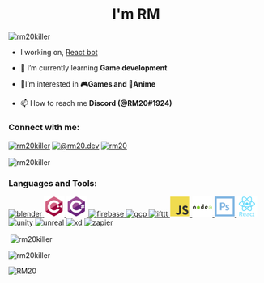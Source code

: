 <h1 align="center">I'm RM</h1>
<p align="left"> <a href="https://twitter.com/rm20killer" target="blank"><img src="https://img.shields.io/twitter/follow/rm20killer?logo=twitter&style=for-the-badge" alt="rm20killer" /></a> </p>

- I working on, [React bot](https://github.com/rm20killer/react-bot)

- 🌱 I’m currently learning **Game development**

- 🌸I’m interested in **🎮Games and 🗾Anime**

- 📫 How to reach me **Discord (@RM20#1924)**

<h3 align="left">Connect with me:</h3>
<p align="left">
<a href="https://twitter.com/rm20killer" target="blank"><img align="center" src="https://raw.githubusercontent.com/rahuldkjain/github-profile-readme-generator/master/src/images/icons/Social/twitter.svg" alt="rm20killer" height="30" width="40" /></a>
<a href="https://instagram.com/rm20.dev" target="blank"><img align="center" src="https://raw.githubusercontent.com/rahuldkjain/github-profile-readme-generator/master/src/images/icons/Social/instagram.svg" alt="@rm20.dev" height="30" width="40" /></a>
<a href="https://www.youtube.com/channel/UCtlWv2sgER00ueEmGlZZAXQ" target="blank"><img align="center" src="https://raw.githubusercontent.com/rahuldkjain/github-profile-readme-generator/master/src/images/icons/Social/youtube.svg" alt="rm20" height="30" width="40" /></a>
</p>

<p><img align="center" src="https://github-readme-stats.vercel.app/api/top-langs?username=rm20killer&show_icons=true&locale=en&layout=compact" alt="rm20killer" /></p>

<h3 align="left">Languages and Tools:</h3>
<p align="left"> <a href="https://www.blender.org/" target="_blank" rel="noreferrer"> <img src="https://download.blender.org/branding/community/blender_community_badge_white.svg" alt="blender" width="40" height="40"/> </a> <a href="https://www.w3schools.com/cpp/" target="_blank" rel="noreferrer"> <img src="https://raw.githubusercontent.com/devicons/devicon/master/icons/cplusplus/cplusplus-original.svg" alt="cplusplus" width="40" height="40"/> </a> <a href="https://www.w3schools.com/cs/" target="_blank" rel="noreferrer"> <img src="https://raw.githubusercontent.com/devicons/devicon/master/icons/csharp/csharp-original.svg" alt="csharp" width="40" height="40"/> </a> <a href="https://firebase.google.com/" target="_blank" rel="noreferrer"> <img src="https://www.vectorlogo.zone/logos/firebase/firebase-icon.svg" alt="firebase" width="40" height="40"/> </a> <a href="https://cloud.google.com" target="_blank" rel="noreferrer"> <img src="https://www.vectorlogo.zone/logos/google_cloud/google_cloud-icon.svg" alt="gcp" width="40" height="40"/> </a> <a href="https://ifttt.com/" target="_blank" rel="noreferrer"> <img src="https://www.vectorlogo.zone/logos/ifttt/ifttt-ar21.svg" alt="ifttt" width="40" height="40"/> </a> <a href="https://developer.mozilla.org/en-US/docs/Web/JavaScript" target="_blank" rel="noreferrer"> <img src="https://raw.githubusercontent.com/devicons/devicon/master/icons/javascript/javascript-original.svg" alt="javascript" width="40" height="40"/> </a> <a href="https://nodejs.org" target="_blank" rel="noreferrer"> <img src="https://raw.githubusercontent.com/devicons/devicon/master/icons/nodejs/nodejs-original-wordmark.svg" alt="nodejs" width="40" height="40"/> </a> <a href="https://www.photoshop.com/en" target="_blank" rel="noreferrer"> <img src="https://raw.githubusercontent.com/devicons/devicon/master/icons/photoshop/photoshop-line.svg" alt="photoshop" width="40" height="40"/> </a> <a href="https://reactjs.org/" target="_blank" rel="noreferrer"> <img src="https://raw.githubusercontent.com/devicons/devicon/master/icons/react/react-original-wordmark.svg" alt="react" width="40" height="40"/> </a> <a href="https://unity.com/" target="_blank" rel="noreferrer"> <img src="https://www.vectorlogo.zone/logos/unity3d/unity3d-icon.svg" alt="unity" width="40" height="40"/> </a> <a href="https://unrealengine.com/" target="_blank" rel="noreferrer"> <img src="https://raw.githubusercontent.com/kenangundogan/fontisto/036b7eca71aab1bef8e6a0518f7329f13ed62f6b/icons/svg/brand/unreal-engine.svg" alt="unreal" width="40" height="40"/> </a> <a href="https://www.adobe.com/products/xd.html" target="_blank" rel="noreferrer"> <img src="https://cdn.worldvectorlogo.com/logos/adobe-xd.svg" alt="xd" width="40" height="40"/> </a> <a href="https://zapier.com" target="_blank" rel="noreferrer"> <img src="https://www.vectorlogo.zone/logos/zapier/zapier-icon.svg" alt="zapier" width="40" height="40"/> </a> </p>

<p>&nbsp;<img align="center" src="https://github-readme-stats.vercel.app/api?username=rm20killer&show_icons=true&locale=en" alt="rm20killer" /></p>

<p><img align="center" src="https://github-readme-streak-stats.herokuapp.com/?user=rm20killer&" alt="rm20killer" /></p>


<p><a href="https://www.buymeacoffee.com/RM20"> <img align="left" src="https://cdn.buymeacoffee.com/buttons/v2/default-yellow.png" height="50" width="210" alt="RM20" /></a></p><br><br>

<!---
rm20killer/rm20killer is a ✨ special ✨ repository because its `README.md` (this file) appears on your GitHub profile.
You can click the Preview link to take a look at your changes.
--->
